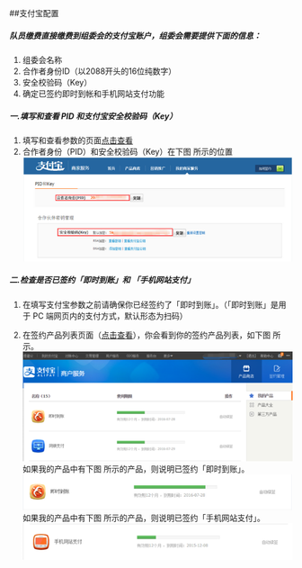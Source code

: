 ##支付宝配置

##### 队员缴费直接缴费到组委会的支付宝账户，组委会需要提供下面的信息：
 1. 组委会名称
 2. 合作者身份ID（以2088开头的16位纯数字）
 3. 安全校验码（Key）
 4. 确定已签约即时到帐和手机网站支付功能

##### 一.填写和查看 PID 和支付宝安全校验码（Key）
1. 填写和查看参数的页面[点击查看](https://b.alipay.com/order/pidAndKey.htm)
2. 合作者身份（PID）和安全校验码（Key）在下图 所示的位置
![合作者身份和安全效验码位置图](img/pid.png "合作者身份和安全效验码位置图")

##### 二.检查是否已签约「即时到账」和 「手机网站支付」
1. 在填写支付宝参数之前请确保你已经签约了「即时到账」。（「即时到账」是用于 PC 端网页内的支付方式，默认形态为扫码）

2. 在签约产品列表页面（[点击查看](https://b.alipay.com/order/products.htm?channel=ent)），你会看到你的签约产品列表，如下图 所示。
![签约产品列表](img/ali_list.png "签约产品列表")<br/>
 如果我的产品中有下图 所示的产品，则说明已签约「即时到账」。
![即时到账](img/ali_pc.png "即时到账")<br/>
 如果我的产品中有下图 所示的产品，则说明已签约「手机网站支付」。
![手机网站支付](img/ali_wap.png "手机网站支付")
